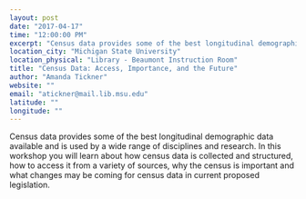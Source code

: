 ```yaml
---
layout: post
date: "2017-04-17"
time: "12:00:00 PM"
excerpt: "Census data provides some of the best longitudinal demographic data available and is used by a wide range of disciplines and research. In ..."
location_city: "Michigan State University"
location_physical: "Library - Beaumont Instruction Room"
title: "Census Data: Access, Importance, and the Future"
author: "Amanda Tickner"
website: ""
email: "atickner@mail.lib.msu.edu"
latitude: ""
longitude: ""
---
```


Census data provides some of the best longitudinal demographic data available and is used by a wide range of disciplines and research. In this workshop you will learn about how census data is collected and structured, how to access it from a variety of sources, why the census is important and what changes may be coming for census data in current proposed legislation.

